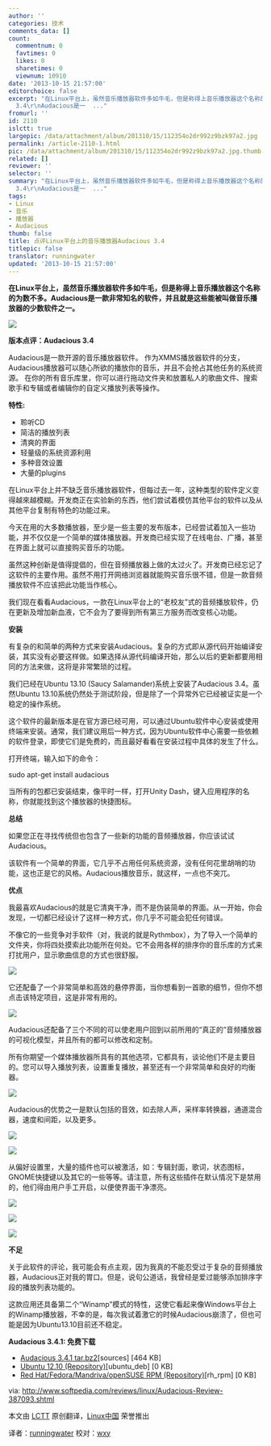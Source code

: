 ```yaml
---
author: ''
categories: 技术
comments_data: []
count:
  commentnum: 0
  favtimes: 0
  likes: 0
  sharetimes: 0
  viewnum: 10910
date: '2013-10-15 21:57:00'
editorchoice: false
excerpt: "在Linux平台上，虽然音乐播放器软件多如牛毛，但是称得上音乐播放器这个名称的为数不多。Audacious是一款非常知名的软件，并且就是这些能被叫做音乐播放器的少数软件之一。\r\n\r\n版本点评：Audacious
  3.4\r\nAudacious是一  ..."
fromurl: ''
id: 2110
islctt: true
largepic: /data/attachment/album/201310/15/112354o2dr992z9bzk97a2.jpg
permalink: /article-2110-1.html
pic: /data/attachment/album/201310/15/112354o2dr992z9bzk97a2.jpg.thumb.jpg
related: []
reviewer: ''
selector: ''
summary: "在Linux平台上，虽然音乐播放器软件多如牛毛，但是称得上音乐播放器这个名称的为数不多。Audacious是一款非常知名的软件，并且就是这些能被叫做音乐播放器的少数软件之一。\r\n\r\n版本点评：Audacious
  3.4\r\nAudacious是一  ..."
tags:
- Linux
- 音乐
- 播放器
- Audacious
thumb: false
title: 点评Linux平台上的音乐播放器Audacious 3.4
titlepic: false
translator: runningwater
updated: '2013-10-15 21:57:00'
---
```


**在Linux平台上，虽然音乐播放器软件多如牛毛，但是称得上音乐播放器这个名称的为数不多。Audacious是一款非常知名的软件，并且就是这些能被叫做音乐播放器的少数软件之一。**


![](/data/attachment/album/201310/15/112354o2dr992z9bzk97a2.jpg) 


**版本点评：Audacious 3.4**


Audacious是一款开源的音乐播放器软件。 作为XMMS播放器软件的分支，Audacious播放器可以随心所欲的播放你的音乐，并且不会抢占其他任务的系统资源。 在你的所有音乐库里，你可以进行拖动文件夹和放置私人的歌曲文件、搜索歌手和专辑或者编辑你的自定义播放列表等操作。


**特性:**


* 聆听CD
* 简洁的播放列表
* 清爽的界面
* 轻量级的系统资源利用
* 多种音效设置
* 大量的plugins


在Linux平台上并不缺乏音乐播放器软件，但每过去一年，这种类型的软件定义变得越來越模糊。开发商正在实验新的东西，他们尝试着模仿其他平台的软件以及从其他平台复制有特色的功能过来。


今天在用的大多数播放器，至少是一些主要的发布版本，已经尝试着加入一些功能，并不仅仅是一个简单的媒体播放器。开发商已经实现了在线电台、广播，甚至在界面上就可以直接购买音乐的功能。


虽然这种创新是值得提倡的，但在音频播放器上做的太过火了。开发商已经忘记了这软件的主要作用。虽然不用打开网络浏览器就能购买音乐很不错，但是一款音频播放软件不应该把此功能当作核心。


我们现在看看Audacious，一款在Linux平台上的“老校友”式的音频播放软件，仍在更新及增加新血液，它不会为了要得到所有第三方服务而改变核心功能。


**安装**


有复杂的和简单的两种方式来安装Audacious。复杂的方式即从源代码开始编译安装，其实没有必要这样做。如果选择从源代码编译开始，那么以后的更新都要用相同的方法来做，这将是非常繁琐的过程。


我们已经在Ubuntu 13.10 (Saucy Salamander)系统上安装了Audacious 3.4。虽然Ubuntu 13.10系统仍然处于测试阶段，但是除了一个异常外它已经被证实是一个稳定的操作系统。


这个软件的最新版本是在官方源已经可用，可以通过Ubuntu软件中心安装或使用终端来安装。通常，我们建议用后一种方式，因为Ubuntu软件中心需要一些依赖的软件登录，即使它们是免费的，而且最好看看在安装过程中具体的发生了什么。


打开终端，输入如下的命令：


sudo apt-get install audacious


当所有的包都已安装结束，像平时一样，打开Unity Dash，键入应用程序的名称，你就能找到这个播放器的快捷图标。


**总结**


如果您正在寻找传统但也包含了一些新的功能的音频播放器，你应该试试Audacious。


该软件有一个简单的界面，它几乎不占用任何系统资源，没有任何花里胡哨的功能，这也正是它的风格。Audacious播放音乐，就这样，一点也不突兀。


**优点**


我最喜欢Audacious的就是它清爽干净，而不是伪装简单的界面。从一开始，你会发现，一切都已经设计了这样一种方式，你几乎不可能会犯任何错误。


不像它的一些竞争对手软件（对，我说的就是Rythmbox），为了导入一个简单的文件夹，你将四处摸索此功能所在何处。它不会用各样的排序你的音乐库的方式来打扰用户，显示歌曲信息的方式也很舒服。


 ![](/data/attachment/album/201310/15/112357b1dmmlal2wqpiaci.jpg)


它还配备了一个非常简单和高效的悬停界面，当你想看到一首歌的细节，但你不想点击该特定项目，这是非常有用的。


 ![](/data/attachment/album/201310/15/112400q2a916ams5d9ha66.jpg)


Audacious还配备了三个不同的可以使老用户回到以前所用的“真正的”音频播放器的可视化模型，并且所有的都可以修改和定制。


所有你期望一个媒体播放器所具有的其他选项，它都具有，谈论他们不是主要目的。您可以导入播放列表，设置重复播放，甚至还有一个非常简单和良好的均衡器。


 ![](/data/attachment/album/201310/15/112402zhhpzvvviq5bsvq5.jpg)


Audacious的优势之一是默认包括的音效，如去除人声，采样率转换器，通道混合器，速度和间距，以及更多。


 ![](/data/attachment/album/201310/15/112405d1zvmmxfd8t0a01x.jpg)


 ![](/data/attachment/album/201310/15/1124079zm9m6ilx414vvze.jpg)


从偏好设置里，大量的插件也可以被激活，如：专辑封面，歌词，状态图标，GNOME快捷键以及其它的一些等等。请注意，所有这些插件在默认情况下是禁用的，他们得由用户手工开启，以便使界面干净漂亮。


 ![](/data/attachment/album/201310/15/112410i4bnmvvcknvmow64.jpg)


 ![](/data/attachment/album/201310/15/112412ohd7x5u9uthaqdiq.jpg)


![](/data/attachment/album/201310/15/11241570p5u07wxg6zet0t.jpg)


 **不足**


关于此软件的评论，我可能会有点主观，因为我真的不能忍受过于复杂的音频播放器，Audacious正对我的胃口。但是，说句公道话，我曾经是爱过能够添加排序字段的播放列表功能的。


这款应用还具备第二个“Winamp”模式的特性，这使它看起来像Windows平台上的Winamp播放器，不幸的是，每次我试着激它的时候Audacious崩溃了，但也可能是因为Ubuntu13.10目前还不稳定。


**Audacious 3.4.1: 免费下载**


* [Audacious 3.4.1 tar.bz2](http://distfiles.audacious-media-player.org/audacious-3.4.1.tar.bz2)[sources] [464 KB]
* [Ubuntu 12.10 (Repository)](http://audacious-media-player.org/download)[ubuntu\_deb] [0 KB]
* [Red Hat/Fedora/Mandriva/openSUSE RPM (Repository)](http://audacious-media-player.org/download)[rh\_rpm] [0 KB]


 


via: <http://www.softpedia.com/reviews/linux/Audacious-Review-387093.shtml>


本文由 [LCTT](https://github.com/LCTT/TranslateProject) 原创翻译，[Linux中国](http://linux.cn/) 荣誉推出


译者：[runningwater](https://github.com/runningwater) 校对：[wxy](https://linux.cn/space/wxy)